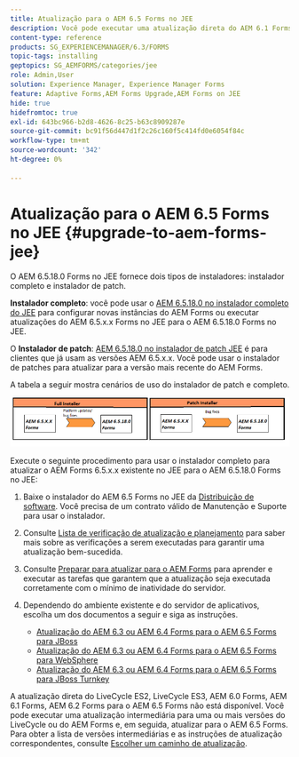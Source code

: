 ```yaml
---
title: Atualização para o AEM 6.5 Forms no JEE
description: Você pode executar uma atualização direta do AEM 6.1 Forms, AEM 6.2 Forms e LiveCycle ES4 SP1 para o AEM 6.3 Forms.
content-type: reference
products: SG_EXPERIENCEMANAGER/6.3/FORMS
topic-tags: installing
geptopics: SG_AEMFORMS/categories/jee
role: Admin,User
solution: Experience Manager, Experience Manager Forms
feature: Adaptive Forms,AEM Forms Upgrade,AEM Forms on JEE
hide: true
hidefromtoc: true
exl-id: 643bc966-b2d8-4626-8c25-b63c8909287e
source-git-commit: bc91f56d447d1f2c26c160f5c414fd0e6054f84c
workflow-type: tm+mt
source-wordcount: '342'
ht-degree: 0%

---
```


# Atualização para o AEM 6.5 Forms no JEE {#upgrade-to-aem-forms-jee}

O AEM 6.5.18.0 Forms no JEE fornece dois tipos de instaladores: instalador completo e instalador de patch.

**Instalador completo**: você pode usar o [AEM 6.5.18.0 no instalador completo do JEE](https://experienceleague.adobe.com/docs/experience-manager-release-information/aem-release-updates/forms-updates/aem-forms-releases.html?lang=pt-BR) para configurar novas instâncias do AEM Forms ou executar atualizações do AEM 6.5.x.x Forms no JEE para o AEM 6.5.18.0 Forms no JEE.

O **Instalador de patch**: [AEM 6.5.18.0 no instalador de patch JEE](https://experienceleague.adobe.com/docs/experience-manager-release-information/aem-release-updates/forms-updates/aem-forms-releases.html?lang=pt-BR) é para clientes que já usam as versões AEM 6.5.x.x. Você pode usar o instalador de patches para atualizar para a versão mais recente do AEM Forms.

A tabela a seguir mostra cenários de uso do instalador de patch e completo.

![Cenário do instalador completo e de patch](assets/full-and-patch-installer.png)

Execute o seguinte procedimento para usar o instalador completo para atualizar o AEM Forms 6.5.x.x existente no JEE para o AEM 6.5.18.0 Forms no JEE:

1. Baixe o instalador do AEM 6.5 Forms no JEE da [Distribuição de software](https://experience.adobe.com/#/downloads/content/software-distribution/br/aem.html). Você precisa de um contrato válido de Manutenção e Suporte para usar o instalador.
1. Consulte [Lista de verificação de atualização e planejamento](https://www.adobe.com/go/learn_aemforms_upgrade_checklist_65_br) para saber mais sobre as verificações a serem executadas para garantir uma atualização bem-sucedida.
1. Consulte [Preparar para atualizar para o AEM Forms](https://www.adobe.com/go/learn_aemforms_prepareupgrade_65_br) para aprender e executar as tarefas que garantem que a atualização seja executada corretamente com o mínimo de inatividade do servidor.
1. Dependendo do ambiente existente e do servidor de aplicativos, escolha um dos documentos a seguir e siga as instruções.

   * [Atualização do AEM 6.3 ou AEM 6.4 Forms para o AEM 6.5 Forms para JBoss](https://www.adobe.com/go/learn_aemforms_upgradeJBoss_65_br)
   * [Atualização do AEM 6.3 ou AEM 6.4 Forms para o AEM 6.5 Forms para WebSphere](https://www.adobe.com/go/learn_aemforms_upgradeWebSphere_65_br)
   * [Atualização do AEM 6.3 ou AEM 6.4 Forms para o AEM 6.5 Forms para JBoss Turnkey](https://www.adobe.com/go/learn_aemforms_upgradeTurnkey_65_br)

A atualização direta do LiveCycle ES2, LiveCycle ES3, AEM 6.0 Forms, AEM 6.1 Forms, AEM 6.2 Forms para o AEM 6.5 Forms não está disponível. Você pode executar uma atualização intermediária para uma ou mais versões do LiveCycle ou do AEM Forms e, em seguida, atualizar para o AEM 6.5 Forms. Para obter a lista de versões intermediárias e as instruções de atualização correspondentes, consulte [Escolher um caminho de atualização](upgrade.md).

